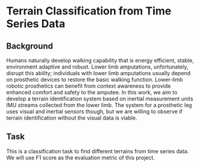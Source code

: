 # Terrain Classification from Time Series Data

## Background

Humans naturally develop walking capability that is energy efficient, stable, environment adaptive and robust. Lower limb amputations, unfortunately, disrupt this 
ability; individuals with lower limb amputations usually depend on prosthetic devices to restore the basic walking function. Lower-limb robotic prosthetics can 
benefit from context awareness to provide enhanced comfort and safety to the amputee. In this work, we aim to develop a terrain identification system based on 
inertial measurement units IMU streams collected from the lower limb. The system for a prosthetic leg uses visual and inertial sensors though, but we are willing 
to observe if terrain identification without the visual data is viable.

## Task

This is a classification task to find different terrains from time series data. We will use F1 score as the evaluation metric of this project.
